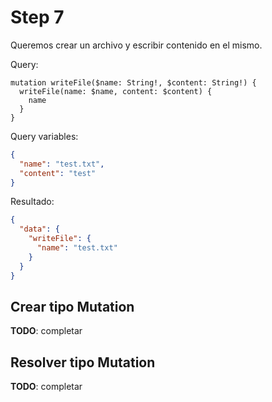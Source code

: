 # Step 7

Queremos crear un archivo y escribir contenido en el mismo.

Query:

```gql
mutation writeFile($name: String!, $content: String!) {
  writeFile(name: $name, content: $content) {
    name
  }
}
```

Query variables:

```json
{
  "name": "test.txt",
  "content": "test"
}
```

Resultado:

```json
{
  "data": {
    "writeFile": {
      "name": "test.txt"
    }
  }
}
```

## Crear tipo __Mutation__

__TODO__: completar

## Resolver tipo __Mutation__

__TODO__: completar
